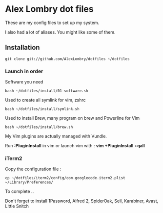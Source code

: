 # Alex Lombry dot files

These are my config files to set up my system.

I also had a lot of aliases. You might like some of them.

## Installation

    git clone git://github.com/AlexLombry/dotfiles ~/dotfiles

### Launch in order

Software you need 

    bash ~/dotfiles/install/01-software.sh

Used to create all symlink for vim, zshrc

	bash ~/dotfiles/install/symlink.sh

Used to install Brew, many program on brew and Powerline for Vim

	bash ~/dotfiles/install/brew.sh

  My Vim plugins are actually managed with Vundle.

  Run **:PluginInstall** in vim or launch vim with : **vim +PluginInstall +qall**

### iTerm2

Copy the configuration file : 
	
	cp ~/dotfiles/iterm2/config/com.googlecode.iterm2.plist ~/Library/Preferences/

To complete ..

Don't forget to install 1Password, Alfred 2, SpiderOak, Seil, Karabiner, Avast, Little Snitch

